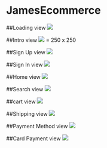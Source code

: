 # JamesEcommerce


##Loading view
![](images/loading.jpg)

##Intro view
![](images/intro.jpg) = 250 x 250

##Sign Up view
![](images/signup.jpg)

##Sign In view
![](images/signin.jpg)

##Home view
![](images/home.jpg)

##Search view
![](images/search.jpg)

##cart view
![](images/cart.jpg)

##Shipping view
![](images/shipping.jpg)

##Payment Method view
![](images/payment_method.jpg)

##Card Payment view
![](images/card_payment.jpg)
